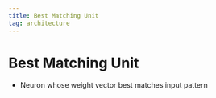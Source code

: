 ```yaml
---
title: Best Matching Unit
tag: architecture
---
```


# Best Matching Unit
- Neuron whose weight vector best matches input pattern






































































